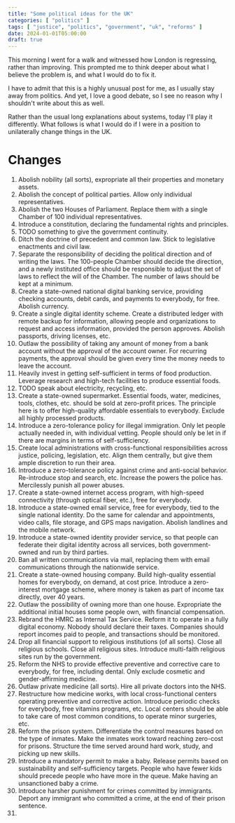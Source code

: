 ```yaml
---
title: "Some political ideas for the UK"
categories: [ "politics" ]
tags: [ "justice", "politics", "government", "uk", "reforms" ]
date: 2024-01-01T05:00:00
draft: true
---
```


This morning I went for a walk and witnessed how London is regressing, rather than improving. This prompted me to think deeper about what I believe the problem is, and what I would do to fix it.

I have to admit that this is a highly unusual post for me, as I usually stay away from politics. And yet, I love a good debate, so I see no reason why I shouldn't write about this as well.

Rather than the usual long explanations about systems, today I'll play it differently. What follows is what I would do if I were in a position to unilaterally change things in the UK.

# Changes

1. Abolish nobility (all sorts), expropriate all their properties and monetary assets.
2. Abolish the concept of political parties. Allow only individual representatives.
3. Abolish the two Houses of Parliament. Replace them with a single Chamber of 100 individual representatives.
4. Introduce a constitution, declaring the fundamental rights and principles.
5. TODO something to give the government continuity.
6. Ditch the doctrine of precedent and common law. Stick to legislative enactments and civil law.
7. Separate the responsibility of deciding the political direction and of writing the laws. The 100-people Chamber should decide the direction, and a newly instituted office should be responsible to adjust the set of laws to reflect the will of the Chamber. The number of laws should be kept at a minimum.
8. Create a state-owned national digital banking service, providing checking accounts, debit cards, and payments to everybody, for free. Abolish currency.
9. Create a single digital identity scheme. Create a distributed ledger with remote backup for information, allowing people and organizations to request and access information, provided the person approves. Abolish passports, driving licenses, etc.
10. Outlaw the possibility of taking any amount of money from a bank account without the approval of the account owner. For recurring payments, the approval should be given every time the money needs to leave the account.
11. Heavily invest in getting self-sufficient in terms of food production. Leverage research and high-tech facilities to produce essential foods.
12. TODO speak about electricity, recycling, etc.
13. Create a state-owned supermarket. Essential foods, water, medicines, tools, clothes, etc. should be sold at zero-profit prices. The principle here is to offer high-quality affordable essentials to everybody. Exclude all highly processed products.
14. Introduce a zero-tolerance policy for illegal immigration. Only let people actually needed in, with individual vetting. People should only be let in if there are margins in terms of self-sufficiency.
15. Create local administrations with cross-functional responsibilities across justice, policing, legislation, etc. Align them centrally, but give them ample discretion to run their area.
16. Introduce a zero-tolerance policy against crime and anti-social behavior. Re-introduce stop and search, etc. Increase the powers the police has. Mercilessly punish all power abuses.
17. Create a state-owned internet access program, with high-speed connectivity (through optical fiber, etc.), free for everybody.
18. Introduce a state-owned email service, free for everybody, tied to the single national identity. Do the same for calendar and appointments, video calls, file storage, and GPS maps navigation. Abolish landlines and the mobile network.
19. Introduce a state-owned identity provider service, so that people can federate their digital identity across all services, both government-owned and run by third parties.
20. Ban all written communications via mail, replacing them with email communications through the nationwide service.
21. Create a state-owned housing company. Build high-quality essential homes for everybody, on demand, at cost price. Introduce a zero-interest mortgage scheme, where money is taken as part of income tax directly, over 40 years.
22. Outlaw the possibility of owning more than one house. Expropriate the additional initial houses some people own, with financial compensation.
23. Rebrand the HMRC as Internal Tax Service. Reform it to operate in a fully digital economy. Nobody should declare their taxes. Companies should report incomes paid to people, and transactions should be monitored.
24. Drop all financial support to religious institutions (of all sorts). Close all religious schools. Close all religious sites. Introduce multi-faith religious sites run by the government.
25. Reform the NHS to provide effective preventive and corrective care to everybody, for free, including dental. Only exclude cosmetic and gender-affirming medicine.
26. Outlaw private medicine (all sorts). Hire all private doctors into the NHS.
27. Restructure how medicine works, with local cross-functional centers operating preventive and corrective action. Introduce periodic checks for everybody, free vitamins programs, etc. Local centers should be able to take care of most common conditions, to operate minor surgeries, etc.
28. Reform the prison system. Differentiate the control measures based on the type of inmates. Make the inmates work toward reaching zero-cost for prisons. Structure the time served around hard work, study, and picking up new skills.
29. Introduce a mandatory permit to make a baby. Release permits based on sustainability and self-sufficiency targets. People who have fewer kids should precede people who have more in the queue. Make having an unsanctioned baby a crime.
30. Introduce harsher punishment for crimes committed by immigrants. Deport any immigrant who committed a crime, at the end of their prison sentence.
31. 

[//]: # (TODO: change title with "manifesto" in it; group, sort, and categorize the points; maybe add a principles section)